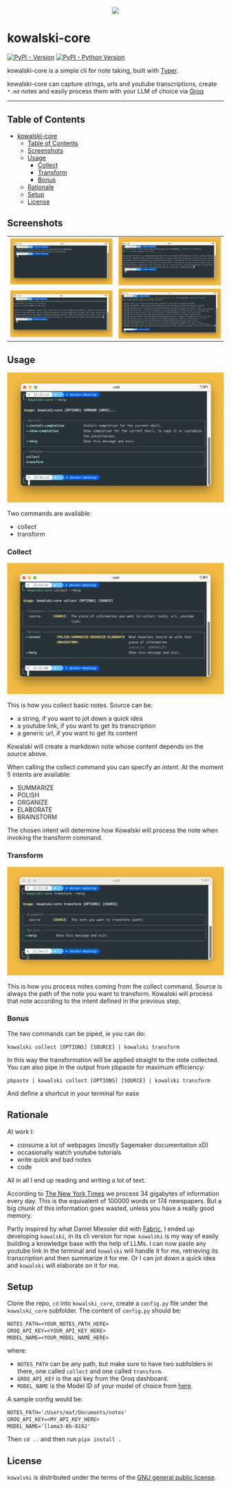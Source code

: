 <p align="center">
  <img src="https://static.wikia.nocookie.net/dreamworks-penguins/images/f/f9/Kowalski1New.png/revision/latest?cb=20211201210141"  width="150" align="center"/>
</p>

# kowalski-core

[![PyPI - Version](https://img.shields.io/pypi/v/kowalski-dev.svg)](https://pypi.org/project/kowalski-core)
[![PyPI - Python Version](https://img.shields.io/pypi/pyversions/kowalski-dev.svg)](https://pypi.org/project/kowalski-core)

kowalski-core is a simple cli for note taking, built with [Typer](https://github.com/fastapi/typer).

kowalski-core can capture strings, urls and youtube transcriptions, create `*.md` notes and easily process them with your LLM of choice via [Groq](https://groq.com/)

-----

## Table of Contents

- [kowalski-core](#kowalski-core)
  - [Table of Contents](#table-of-contents)
  - [Screenshots](#screenshots)
  - [Usage](#usage)
    - [Collect](#collect)
    - [Transform](#transform)
    - [Bonus](#bonus)
  - [Rationale](#rationale)
  - [Setup](#setup)
  - [License](#license)

## Screenshots

<table>
<tr><td><img src="assets/1.png"></td><td><img src="assets/2.png"></td></tr>
<tr><td><img src="assets/3.png"></td><td><img src="assets/4.png"></td></tr>
</table>

## Usage

![](assets/commands.png)

Two commands are available:
- collect
- transform

### Collect

![](assets/collect.png)

This is how you collect basic notes. Source can be:
- a string, if you want to jot down a quick idea
- a youtube link, if you want to get its transcription
- a generic url, if you want to get its content

Kowalski will create a markdown note whose content depends on the source above.

When calling the collect command you can specify an *intent*. At the moment 5 intents are available:
- SUMMARIZE
- POLISH
- ORGANIZE
- ELABORATE
- BRAINSTORM

The chosen intent will determine how Kowalski will process the note when invoking the transform command.

### Transform

![](assets/transform.png)

This is how you process notes coming from the collect command. Source is always the path of the note you want to transform. Kowalski will process that note according to the intent defined in the previous step.

### Bonus

The two commands can be piped, ie you can do:
```
kowalski collect [OPTIONS] [SOURCE] | kowalski transform
```

In this way the transformation will be applied straight to the note collected. You can also pipe in the output from pbpaste for maximum efficiency:
```
pbpaste | kowalski collect [OPTIONS] [SOURCE] | kowalski transform
```
And define a shortcut in your terminal for ease



## Rationale

At work I:
- consume a lot of webpages (mostly Sagemaker documentation xD)
- occasionally watch youtube tutorials
- write quick and bad notes
- code

All in all I end up reading and writing a lot of text.

According to [The New York Times](https://archive.nytimes.com/bits.blogs.nytimes.com/2009/12/09/the-american-diet-34-gigabytes-a-day/) we process 34 gigabytes of information every day. This is the equivalent of 100000 words or 174 newspapers. But a big chunk of this information goes wasted, unless you have a really good memory.

Partly inspired by what Daniel Miessler did with [Fabric](https://github.com/danielmiessler/fabric), I ended up developing `kowalski`, in its cli version for now. `kowalski` is my way of easily building a knowledge base with the help of LLMs. I can now paste any youtube link in the terminal and `kowalski` will handle it for me, retrieving its transcription and then summarize it for me. Or I can jot down a quick idea and `kowalski` will elaborate on it for me.

## Setup

Clone the repo, `cd` into `kowalski_core`, create a `config.py` file under the `kowalski_core` subfolder. The content of `config.py` should be:
```
NOTES_PATH=<YOUR_NOTES_PATH_HERE>
GROQ_API_KEY=<YOUR_API_KEY_HERE>
MODEL_NAME=<YOUR_MODEL_NAME_HERE>
```
where:
- `NOTES_PATH` can be any path, but make sure to have two subfolders in there, one called `collect` and one called `transform`.
- `GROQ_API_KEY` is the api key from the Groq dashboard.
- `MODEL_NAME` is the Model ID of your model of choice from [here](https://console.groq.com/docs/models).

A sample config would be:
```
NOTES_PATH='/Users/maf/Documents/notes'
GROQ_API_KEY=<MY_API_KEY_HERE>
MODEL_NAME='llama3-8b-8192'
```
Then `cd ..` and then run `pipx install .`

## License

`kowalski` is distributed under the terms of the [GNU general public license](https://www.gnu.org/licenses/gpl-3.0.html).
